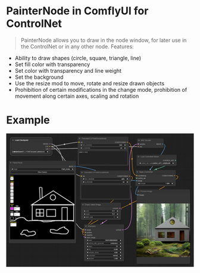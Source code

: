 # PainterNode in ComflyUI for ControlNet

> PainterNode allows you to draw in the node window, for later use in the ControlNet or in any other node.
> Features:

- Ability to draw shapes (circle, square, triangle, line)
- Set fill color with transparency
- Set color with transparency and line weight
- Set the background
- Use the resize mod to move, rotate and resize drawn objects
- Prohibition of certain modifications in the change mode, prohibition of movement along certain axes, scaling and rotation

# Example

![Screenshot PainterNode connecting to ControlNet](https://github.com/AlekPet/ComfyUI_Custom_Nodes_AlekPet/raw/master/PainterNode/painter_node_example.jpg)
